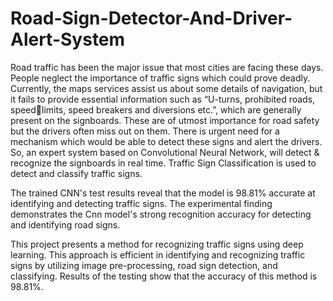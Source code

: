 # Road-Sign-Detector-And-Driver-Alert-System

Road traffic has been the major issue that most cities are facing these days. People neglect the importance of traffic signs which could prove deadly. Currently, the maps services assist us about some details of navigation, but it fails to provide essential information such as “U-turns, prohibited roads, speedlimits, speed breakers and diversions etc.”, which are generally present on the signboards. These are of utmost importance for road safety but the drivers often miss out on them. There is urgent need for a mechanism which would be able to detect these signs and alert the drivers. So, an expert system based on Convolutional Neural Network, will detect & recognize the signboards in real time. Traffic Sign Classification is used to detect and classify traffic signs.

The trained CNN's test results reveal that the model is 98.81% accurate at identifying and detecting traffic signs. The experimental finding demonstrates the Cnn model's strong recognition accuracy for detecting and identifying road signs.

This project presents a method for recognizing traffic signs using deep learning. This approach is efficient in identifying and recognizing traffic signs by utilizing image pre-processing, road sign detection, and classifying. Results of the testing show that the accuracy of this method is 98.81%.
